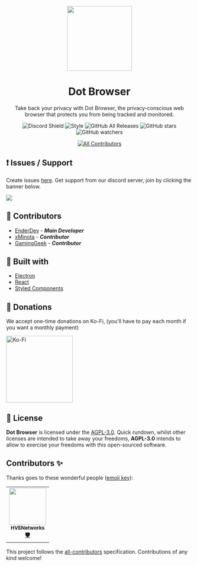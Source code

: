<div align="center">
<img src="https://i.imgur.com/u6zGT4z.png" height="175" length="175">

# Dot Browser
Take back your privacy with Dot Browser, the privacy-conscious web browser that protects you from being tracked and monitored.

![Discord Shield](https://discordapp.com/api/guilds/525056817399726102/widget.png?style=shield) ![Style](https://img.shields.io/badge/style-%F0%9F%92%85%20styled--components-ff69b4) ![GitHub All Releases](https://img.shields.io/github/downloads/dothq/browser/total?color=black) ![GitHub stars](https://img.shields.io/github/stars/dothq/browser?style=social) ![GitHub watchers](https://img.shields.io/github/watchers/dothq/browser?style=social)
<!-- ALL-CONTRIBUTORS-BADGE:START - Do not remove or modify this section -->
[![All Contributors](https://img.shields.io/badge/all_contributors-1-orange.svg?style=flat-square)](#contributors-)
<!-- ALL-CONTRIBUTORS-BADGE:END -->

</div>

## ❗ Issues / Support
Create issues [here](https://github.com/dothq/browser/issues/new). Get support from our discord server, join by clicking the banner below.

<a href="https://invite.gg/dot">
  <img src="https://discordapp.com/api/guilds/525056817399726102/widget.png?style=banner2" />
</a>

## 🤝 Contributors
- [EnderDev](https://github.com/EnderDev) - ***Main Developer***
- [xMinota](https://github.com/xMinota) - ***Contributor***
- [GamingGeek](https://github.com/GamingGeek) - ***Contributor***

## 🧱 Built with
- [Electron](https://www.electronjs.org/)
- [React](https://reactjs.org)
- [Styled Components](https://styled-components.com/)

## 💸 Donations
We accept one-time donations on Ko-Fi, (you'll have to pay each month if you want a monthly payment)

<a href="https://ko-fi.com/dothq">
  <img alt="Ko-Fi" width="180" src="https://i.imgur.com/Di0tfki.png" />
</a>

## 📜 License
**Dot Browser** is licensed under the [AGPL-3.0](https://opensource.org/licenses/AGPL-3.0). Quick rundown, whilst other licenses are intended to take away your freedoms, **AGPL-3.0** intends to allow to exercise your freedoms with this open-sourced software.

## Contributors ✨

Thanks goes to these wonderful people ([emoji key](https://allcontributors.org/docs/en/emoji-key)):

<!-- ALL-CONTRIBUTORS-LIST:START - Do not remove or modify this section -->
<!-- prettier-ignore-start -->
<!-- markdownlint-disable -->
<table>
  <tr>
    <td align="center"><a href="https://github.com/HVENetworks"><img src="https://avatars2.githubusercontent.com/u/36706682?v=4" width="100px;" alt=""/><br /><sub><b>HVENetworks</b></sub></a><br /><a href="#security-HVENetworks" title="Security">🛡️</a></td>
  </tr>
</table>

<!-- markdownlint-enable -->
<!-- prettier-ignore-end -->
<!-- ALL-CONTRIBUTORS-LIST:END -->

This project follows the [all-contributors](https://github.com/all-contributors/all-contributors) specification. Contributions of any kind welcome!
